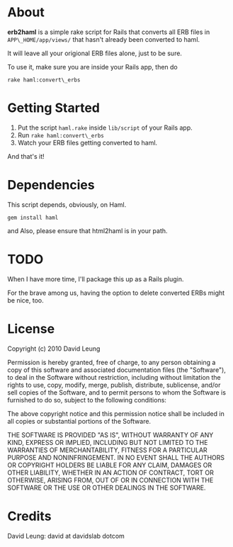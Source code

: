 About
=====
**erb2haml** is a simple rake script for Rails that converts all ERB files in `APP\_HOME/app/views/` that hasn't already been converted to haml.

It will leave all your origional ERB files alone, just to be sure.

To use it, make sure you are inside your Rails app, then do

    rake haml:convert\_erbs

Getting Started
===============
1. Put the script `haml.rake` inside `lib/script` of your Rails app.
2. Run `rake haml:convert\_erbs`
3. Watch your ERB files getting converted to haml.

And that's it!

Dependencies
============
This script depends, obviously, on Haml.

    gem install haml

and Also, please ensure that html2haml is in your path.

TODO
====
When I have more time, I'll package this up as a Rails plugin.

For the brave among us, having the option to delete converted ERBs might be nice, too.

License
=======
Copyright (c) 2010 David Leung

Permission is hereby granted, free of charge, to any person obtaining a copy
of this software and associated documentation files (the "Software"), to deal
in the Software without restriction, including without limitation the rights
to use, copy, modify, merge, publish, distribute, sublicense, and/or sell
copies of the Software, and to permit persons to whom the Software is
furnished to do so, subject to the following conditions:

The above copyright notice and this permission notice shall be included in
all copies or substantial portions of the Software.

THE SOFTWARE IS PROVIDED "AS IS", WITHOUT WARRANTY OF ANY KIND, EXPRESS OR
IMPLIED, INCLUDING BUT NOT LIMITED TO THE WARRANTIES OF MERCHANTABILITY,
FITNESS FOR A PARTICULAR PURPOSE AND NONINFRINGEMENT. IN NO EVENT SHALL THE
AUTHORS OR COPYRIGHT HOLDERS BE LIABLE FOR ANY CLAIM, DAMAGES OR OTHER
LIABILITY, WHETHER IN AN ACTION OF CONTRACT, TORT OR OTHERWISE, ARISING FROM,
OUT OF OR IN CONNECTION WITH THE SOFTWARE OR THE USE OR OTHER DEALINGS IN
THE SOFTWARE.

Credits
======
David Leung: david at davidslab dotcom
